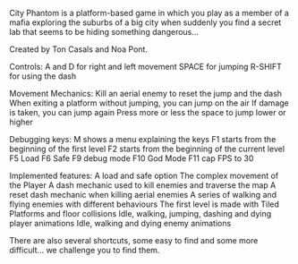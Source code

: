 City Phantom is a platform-based game in which you play as a member of a mafia exploring the suburbs of a big city when suddenly you find a secret lab that seems to be hiding something dangerous... 

Created by Ton Casals and Noa Pont.

Controls:
A and D for right and left movement
SPACE for jumping
R-SHIFT for using the dash

Movement Mechanics:
Kill an aerial enemy to reset the jump and the dash
When exiting a platform without jumping, you can jump on the air
If damage is taken, you can jump again
Press more or less the space to jump lower or higher

Debugging keys:
M shows a menu explaining the keys
F1 starts from the beginning of the first level
F2 starts from the beginning of the current level
F5 Load
F6 Safe
F9 debug mode
F10 God Mode 
F11 cap FPS to 30

Implemented features:
A load and safe option
The complex movement of the Player
A dash mechanic used to kill enemies and traverse the map
A reset dash mechanic when killing aerial enemies
A series of walking and flying enemies with different behaviours
The first level is made with Tiled
Platforms and floor collisions
Idle, walking, jumping, dashing and dying player animations
Idle, walking and dying enemy animations

There are also several shortcuts, some easy to find and some more difficult... we challenge you to find them.
